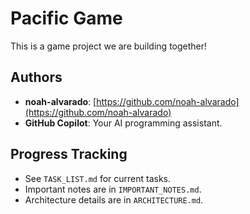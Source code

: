 # Pacific Game

This is a game project we are building together!

## Authors

- **noah-alvarado**: [https://github.com/noah-alvarado](https://github.com/noah-alvarado)
- **GitHub Copilot**: Your AI programming assistant.

## Progress Tracking

- See `TASK_LIST.md` for current tasks.
- Important notes are in `IMPORTANT_NOTES.md`.
- Architecture details are in `ARCHITECTURE.md`.
